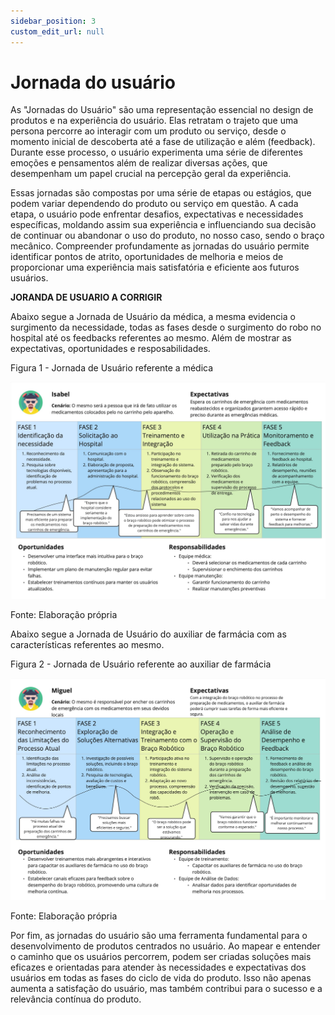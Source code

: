 ```yaml
---
sidebar_position: 3
custom_edit_url: null
---
```


# Jornada do usuário

As "Jornadas do Usuário" são uma representação essencial no design de produtos e na experiência do usuário. Elas retratam o trajeto que uma persona percorre ao interagir com um produto ou serviço, desde o momento inicial de descoberta até a fase de utilização e além (feedback). Durante esse processo, o usuário experimenta uma série de diferentes emoções e pensamentos além de realizar diversas ações, que desempenham um papel crucial na percepção geral da experiência.

Essas jornadas são compostas por uma série de etapas ou estágios, que podem variar dependendo do produto ou serviço em questão. A cada etapa, o usuário pode enfrentar desafios, expectativas e necessidades específicas, moldando assim sua experiência e influenciando sua decisão de continuar ou abandonar o uso do produto, no nosso caso, sendo o braço mecânico. Compreender profundamente as jornadas do usuário permite  identificar pontos de atrito, oportunidades de melhoria e meios de proporcionar uma experiência mais satisfatória e eficiente aos futuros usuários.

**JORANDA DE USUARIO A CORRIGIR** 

Abaixo segue a Jornada de Usuário da médica, a mesma evidencia o surgimento da necessidade, todas as fases desde o surgimento do robo no hospital até os feedbacks referentes ao mesmo. Além de mostrar as expectativas, oportunidades e resposabilidades.

<p style={{textAlign: 'center'}}>Figura 1 - Jornada de Usuário referente a médica</p>

![teste](../../../static/img/ux/jornadausu_1.jpg)

<p style={{textAlign: 'center'}}>Fonte: Elaboração própria</p>

Abaixo segue a Jornada de Usuário do auxiliar de farmácia com as características referentes ao mesmo.

<p style={{textAlign: 'center'}}>Figura 2 - Jornada de Usuário referente ao auxiliar de farmácia</p>

![teste](../../../static/img/ux/jornadausu_2.jpg)

<p style={{textAlign: 'center'}}>Fonte: Elaboração própria</p>


Por fim, as jornadas do usuário são uma ferramenta fundamental para o desenvolvimento de produtos centrados no usuário. Ao mapear e entender o caminho que os usuários percorrem, podem ser criadas soluções mais eficazes e orientadas para atender às necessidades e expectativas dos usuários em todas as fases do ciclo de vida do produto. Isso não apenas aumenta a satisfação do usuário, mas também contribui para o sucesso e a relevância contínua do produto.






